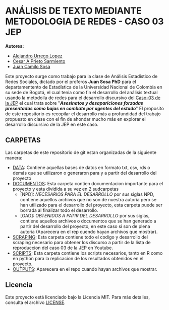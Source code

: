 # ANÁLISIS DE TEXTO MEDIANTE METODOLOGIA DE REDES - CASO 03 JEP

**Autores:**
- [Alejandro Urrego Lopez](https://github.com/aurreg)
- [Cesar A Prieto Sarmiento](https://github.com/CapStats-ML)
- [Juan Camilo Sosa](https://github.com/jstats1702)

Este proyecto surge como trabajo para la clase de Análisis Estadístico de Redes Sociales, dictado por el proferos **Juan Sosa PhD** para el departamentento de Estadística de la Universidad Nacional de Colombia en su sede de Bogotá, el cual tenia como fin el desarrollo del análisis textual usando la metodolía de redes para el desarrollo discursivo del [Caso-03 de la JEP](https://www.jep.gov.co/macrocasos/caso03.html) el cual trata sobre "***Asesinatos y desapariciones forzadas presentadas como bajas en combate por agentes del estado***" El proposito de este repositorio es recopilar el desarrollo más a profundidad del trabajo propuesto en clase con el fin de ahondar mucho más en explorar el desarrollo discursivo de la JEP en este caso. 

## CARPETAS

Las carpetas de este repositorio de git estan organizadas de la siguiente manera: 
- [DATA](https://github.com/aurreg/-Proyecto-JEP-/tree/main/Data): Contiene aquellas bases de datos en formato txt, csv, rds o demás que se utilizaron o generaron para y a partir del desarrollo del proyecto
- [DOCUMENTOS](https://github.com/aurreg/-Proyecto-JEP-/tree/main/Documentos): Esta carpeta contien documentacion importante para el proyecto y esta dividida a su vez en 2 sudcarpetas 
  - [NPD]: *NECESARIOS PARA EL DESARROLLO* por sus siglas NPD, contiene aquellos archivos que no son de nuestra autoria pero se han utilizado para el desarrollo del proyecto, esta carpeta puede ser borrada al finalizar todo el desarrollo.
  - [OAD]: *OBTENIDOS A PATIR DEL DESARROLLO* por sus siglas, contiene aquellos archivos o documentos que se han generado a partir del desarrollo del proyecto, en este caso si son de plena autoria (Aparecera en el rep cuendo hayan archivos que mostrar).
- [SCRAPING](https://github.com/aurreg/-Proyecto-JEP-/tree/main/Scraping): Esta carpeta contiene todo el codigo y desarrollo del scraping necesario para obtener los discurso a partir de la lista de reproduccion del caso 03 de la JEP en Youtube.
- [SCRIPTS](https://github.com/aurreg/-Proyecto-JEP-/tree/main/Scripts): Esta carpeta contiene los scripts necesarios, tanto en R como en python para la replicacion de los resultados obtenidos en el proyecto.
- [OUTPUTS](): Aparecera en el repo cuando hayan archivos que mostrar.

## Licencia

Este proyecto está licenciado bajo la Licencia MIT. Para más detalles, consulta el archivo [LICENSE](LICENSE).
